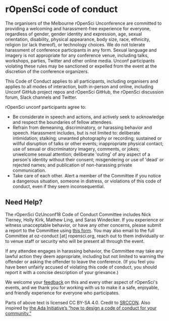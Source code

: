 # rOpenSci code of conduct

The organisers of the Melbourne rOpenSci Unconference are committed to providing a welcoming and harassment-free experience for everyone, regardless of gender, gender identity and expression, age, sexual orientation, disability, physical appearance, body size, race, ethnicity, religion (or lack thereof), or technology choices. We do not tolerate harassment of conference participants in any form. Sexual language and imagery is not appropriate for any conference venue, including talks, workshops, parties, Twitter and other online media. Unconf participants violating these rules may be sanctioned or expelled from the event at the discretion of the conference organizers.

This Code of Conduct applies to all participants, including organisers and applies to all modes of interaction, both in-person and online, including Unconf GitHub project repos and rOpenSci GitHub, the rOpenSci discussion forum, Slack channels and Twitter.

rOpenSci unconf participants agree to:

  * Be considerate in speech and actions, and actively seek to acknowledge and respect the boundaries of fellow attendees.
  * Refrain from demeaning, discriminatory, or harassing behavior and speech. Harassment includes, but is not limited to: deliberate intimidation; stalking; unwanted photography or recording; sustained or willful disruption of talks or other events; inappropriate physical contact; use of sexual or discriminatory imagery, comments, or jokes; unwelcome sexual attention; deliberate 'outing' of any aspect of a person's identity without their consent; misgendering or use of 'dead' or rejected names; and publication of non-harassing private communication.
  * Take care of each other. Alert a member of the Committee if you notice a dangerous situation, someone in distress, or violations of this code of conduct, even if they seem inconsequential.

## Need Help?

The rOpenSci OzUnconf18 Code of Conduct Committee includes Nick Tierney, Holly Kirk, Mathew Ling, and Saras Windecker. If you experience or witness unacceptable behavior, or have any other concerns, please submit a report to the Committee using [this form](https://docs.google.com/forms/d/e/1FAIpQLSeKXNapQehZXyciO8FjwXJrzrwyKVw4KBDupr7Lv2o_6bcHTQ/viewform?usp=sf_link). You may also email to the full Committee at oz-conduct [at] ropensci.org, reach out to them individually or to venue staff or security who will be present all through the event.

If any attendee engages in harassing behavior, the Committee may take any lawful action they deem appropriate, including but not limited to warning the offender or asking the offender to leave the conference. (If you feel you have been unfairly accused of violating this code of conduct, you should report it with a concise description of your grievance.)

We welcome your [feedback](http://ropensci.org/contact.html) on this and every other aspect of rOpenSci's events, and we thank you for working with us to make it a safe, enjoyable, and friendly experience for everyone who participates.

Parts of above text is licensed CC BY-SA 4.0. Credit to [SRCCON](http://srccon.org/). Also inspired by [the Ada Initiative’s “how to design a code of conduct for your community.”](https://adainitiative.org/2014/02/howto-design-a-code-of-conduct-for-your-community/)
